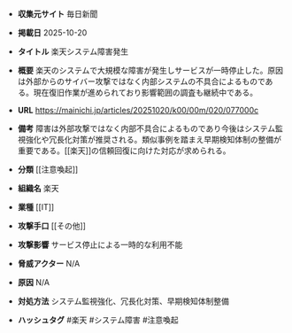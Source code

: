 - **収集元サイト**
毎日新聞

- **掲載日**
2025-10-20

- **タイトル**
楽天システム障害発生

- **概要**
楽天のシステムで大規模な障害が発生しサービスが一時停止した。原因は外部からのサイバー攻撃ではなく内部システムの不具合によるものである。現在復旧作業が進められており影響範囲の調査も継続中である。

- **URL**
https://mainichi.jp/articles/20251020/k00/00m/020/077000c

- **備考**
障害は外部攻撃ではなく内部不具合によるものであり今後はシステム監視強化や冗長化対策が推奨される。類似事例を踏まえ早期検知体制の整備が重要である。[[楽天]]の信頼回復に向けた対応が求められる。

- **分類**
[[注意喚起]]

- **組織名**
楽天

- **業種**
[[IT]]

- **攻撃手口**
[[その他]]

- **攻撃影響**
サービス停止による一時的な利用不能

- **脅威アクター**
N/A

- **原因**
N/A

- **対処方法**
システム監視強化、冗長化対策、早期検知体制整備

- **ハッシュタグ**
#楽天 #システム障害 #注意喚起
